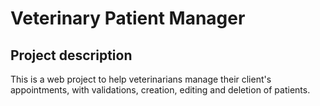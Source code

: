# Veterinary Patient Manager

## Project description
This is a web project to help veterinarians manage their client's appointments, with validations, creation, editing and deletion of patients.